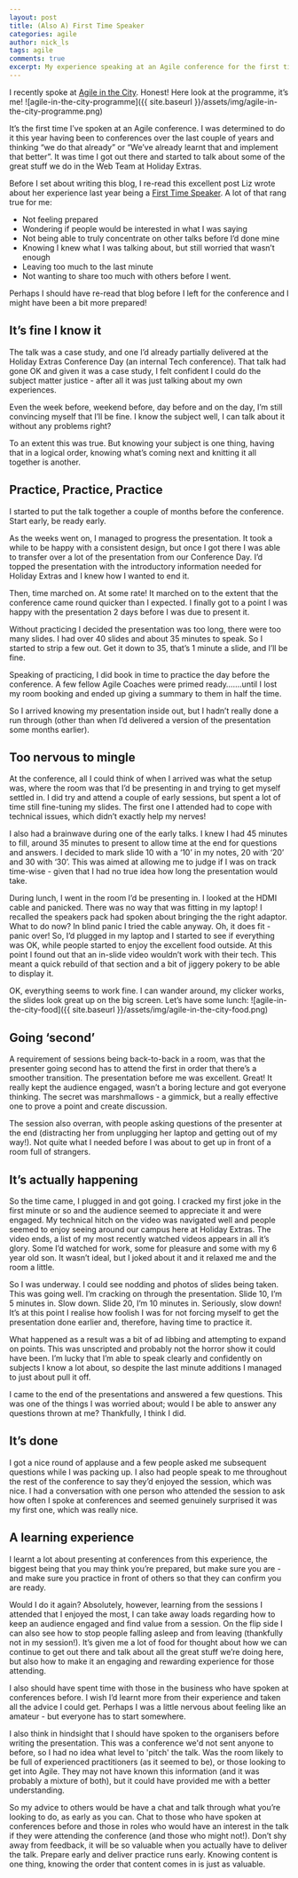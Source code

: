 ```yaml
---
layout: post
title: (Also A) First Time Speaker
categories: agile
author: nick_ls
tags: agile
comments: true
excerpt: My experience speaking at an Agile conference for the first time
---
```


I recently spoke at [Agile in the City](http://agileinthecity.net/2017/london/). Honest! Here look at the programme, it’s me!
![agile-in-the-city-programme]({{ site.baseurl }}/assets/img/agile-in-the-city-programme.png)

It’s the first time I’ve spoken at an Agile conference. I was determined to do it this year having been to conferences over the last couple of years and thinking “we do that already” or “We’ve already learnt that and implement that better”. It was time I got out there and started to talk about some of the great stuff we do in the Web Team at Holiday Extras.

Before I set about writing this blog, I re-read this excellent post Liz wrote about her experience last year being a [First Time Speaker](http://tech.holidayextras.co.uk/speaking/2016/06/07/First-time-speaker/). A lot of that rang true for me:
* Not feeling prepared
* Wondering if people would be interested in what I was saying
* Not being able to truly concentrate on other talks before I’d done mine
* Knowing I knew what I was talking about, but still worried that wasn’t enough
* Leaving too much to the last minute
* Not wanting to share too much with others before I went.

Perhaps I should have re-read that blog before I left for the conference and I might have been a bit more prepared!

## It’s fine I know it

The talk was a case study, and one I’d already partially delivered at the Holiday Extras Conference Day (an internal Tech conference). That talk had gone OK and given it was a case study, I felt confident I could do the subject matter justice - after all it was just talking about my own experiences.

Even the week before, weekend before, day before and on the day, I’m still convincing myself that I’ll be fine. I know the subject well, I can talk about it without any problems right?

To an extent this was true. But knowing your subject is one thing, having that in a logical order, knowing what’s coming next and knitting it all together is another.

## Practice, Practice, Practice

I started to put the talk together a couple of months before the conference. Start early, be ready early.

As the weeks went on, I managed to progress the presentation. It took a while to be happy with a consistent design, but once I got there I was able to transfer over a lot of the presentation from our Conference Day. I’d topped the presentation with the introductory information needed for Holiday Extras and I knew how I wanted to end it.

Then, time marched on. At some rate! It marched on to the extent that the conference came round quicker than I expected. I finally got to a point I was happy with the presentation 2 days before I was due to present it.

Without practicing I decided the presentation was too long, there were too many slides. I had over 40 slides and about 35 minutes to speak. So I started to strip a few out. Get it down to 35, that’s 1 minute a slide, and I’ll be fine.

Speaking of practicing, I did book in time to practice the day before the conference. A few fellow Agile Coaches were primed ready…….until I lost my room booking and ended up giving a summary to them in half the time.

So I arrived knowing my presentation inside out, but I hadn’t really done a run through (other than when I’d delivered a version of the presentation some months earlier).

## Too nervous to mingle

At the conference, all I could think of when I arrived was what the setup was, where the room was that I’d be presenting in and trying to get myself settled in. I did try and attend a couple of early sessions, but spent a lot of time still fine-tuning my slides. 	The first one I attended had to cope with technical issues, which didn’t exactly help my nerves!

I also had a brainwave during one of the early talks. I knew I had 45 minutes to fill, around 35 minutes to present to allow time at the end for questions and answers. I decided to mark slide 10 with a ‘10’ in my notes, 20 with ‘20’ and 30 with ‘30’. This was aimed at allowing me to judge if I was on track time-wise - given that I had no true idea how long the presentation would take.

During lunch, I went in the room I’d be presenting in. I looked at the HDMI cable and panicked. There was no way that was fitting in my laptop! I recalled the speakers pack had spoken about bringing the the right adaptor. What to do now? In blind panic I tried the cable anyway. Oh, it does fit - panic over! So, I’d plugged in my laptop and I started to see if everything was OK, while people started to enjoy the excellent food outside. At this point I found out that an in-slide video wouldn’t work with their tech. This meant a quick rebuild of that section and a bit of jiggery pokery to be able to display it.

OK, everything seems to work fine. I can wander around, my clicker works, the slides look great up on the big screen. Let’s have some lunch:
![agile-in-the-city-food]({{ site.baseurl }}/assets/img/agile-in-the-city-food.png)

## Going ‘second’

A requirement of sessions being back-to-back in a room, was that the presenter going second has to attend the first in order that there’s a smoother transition. The presentation before me was excellent. Great! It really kept the audience engaged, wasn’t a boring lecture and got everyone thinking. The secret was marshmallows - a gimmick, but a really effective one to prove a point and create discussion.

The session also overran, with people asking questions of the presenter at the end (distracting her from unplugging her laptop and getting out of my way!). Not quite what I needed before I was about to get up in front of a room full of strangers.

## It’s actually happening

So the time came, I plugged in and got going. I cracked my first joke in the first minute or so and the audience seemed to appreciate it and were engaged. My technical hitch on the video was navigated well and people seemed to enjoy seeing around our campus here at Holiday Extras. The video ends, a list of my most recently watched videos appears in all it’s glory. Some I’d watched for work, some for pleasure and some with my 6 year old son. It wasn’t ideal, but I joked about it and it relaxed me and the room a little.

So I was underway. I could see nodding and photos of slides being taken. This was going well. I’m cracking on through the presentation. Slide 10, I’m 5 minutes in. Slow down. Slide 20, I’m 10 minutes in. Seriously, slow down! It’s at this point I realise how foolish I was for not forcing myself to get the presentation done earlier and, therefore, having time to practice it.

What happened as a result was a bit of ad libbing and attempting to expand on points. This was unscripted and probably not the horror show it could have been. I’m lucky that I’m able to speak clearly and confidently on subjects I know a lot about, so despite the last minute additions I managed to just about pull it off.

I came to the end of the presentations and answered a few questions. This was one of the things I was worried about; would I be able to answer any questions thrown at me? Thankfully, I think I did.

## It’s done

I got a nice round of applause and a few people asked me subsequent questions while I was packing up. I also had people speak to me throughout the rest of the conference to say they’d enjoyed the session, which was nice. I had a conversation with one person who attended the session to ask how often I spoke at conferences and seemed genuinely surprised it was my first one, which was really nice.

## A learning experience

I learnt a lot about presenting at conferences from this experience, the biggest being that you may think you’re prepared, but make sure you are - and make sure you practice in front of others so that they can confirm you are ready.

Would I do it again? Absolutely, however, learning from the sessions I attended that I enjoyed the most, I can take away loads regarding how to keep an audience engaged and find value from a session. On the flip side I can also see how to stop people falling asleep and from leaving (thankfully not in my session!). It’s given me a lot of food for thought about how we can continue to get out there and talk about all the great stuff we’re doing here, but also how to make it an engaging and rewarding experience for those attending.

I also should have spent time with those in the business who have spoken at conferences before. I wish I’d learnt more from their experience and taken all the advice I could get. Perhaps I was a little nervous about feeling like an amateur - but everyone has to start somewhere. 

I also think in hindsight that I should have spoken to the organisers before writing the presentation. This was a conference we'd not sent anyone to before, so I had no idea what level to 'pitch' the talk. Was the room likely to be full of experienced practitioners (as it seemed to be), or those looking to get into Agile. They may not have known this information (and it was probably a mixture of both), but it could have provided me with a better understanding.

So my advice to others would be have a chat and talk through what you’re looking to do, as early as you can. Chat to those who have spoken at conferences before and those in roles who would have an interest in the talk if they were attending the conference (and those who might not!). Don’t shy away from feedback, it will be so valuable when you actually have to deliver the talk. Prepare early and deliver practice runs early. Knowing content is one thing, knowing the order that content comes in is just as valuable.
